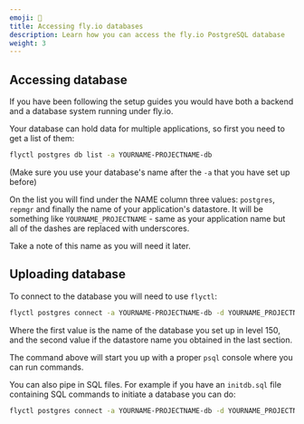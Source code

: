 ```yaml
---
emoji: 🚀
title: Accessing fly.io databases
description: Learn how you can access the fly.io PostgreSQL database
weight: 3
---
```


## Accessing database

If you have been following the setup guides you would have both a backend and a database system running under fly.io.

Your database can hold data for multiple applications, so first you need to get a list of them:

```bash
flyctl postgres db list -a YOURNAME-PROJECTNAME-db
```

(Make sure you use your database's name after the `-a` that you have set up before)

On the list you will find under the NAME column three values: `postgres`, `repmgr` and finally the name of your application's datastore. It will be something like `YOURNAME_PROJECTNAME` - same as your application name but all of the dashes are replaced with underscores.

Take a note of this name as you will need it later.

## Uploading database

To connect to the database you will need to use `flyctl`:

```bash
flyctl postgres connect -a YOURNAME-PROJECTNAME-db -d YOURNAME_PROJECTNAME
```

Where the first value is the name of the database you set up in level 150, and the second value if the datastore name you obtained in the last section.

The command above will start you up with a proper `psql` console where you can run commands.

You can also pipe in SQL files. For example if you have an `initdb.sql` file containing SQL commands to initiate a database you can do:

```bash
flyctl postgres connect -a YOURNAME-PROJECTNAME-db -d YOURNAME_PROJECTNAME < initdb.sql
```
